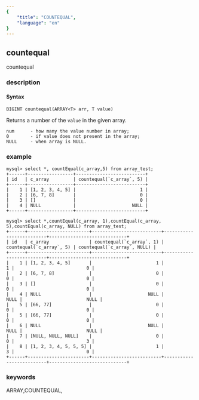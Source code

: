 ```yaml
---
{
    "title": "COUNTEQUAL",
    "language": "en"
}
---
```


<!-- 
Licensed to the Apache Software Foundation (ASF) under one
or more contributor license agreements.  See the NOTICE file
distributed with this work for additional information
regarding copyright ownership.  The ASF licenses this file
to you under the Apache License, Version 2.0 (the
"License"); you may not use this file except in compliance
with the License.  You may obtain a copy of the License at

  http://www.apache.org/licenses/LICENSE-2.0

Unless required by applicable law or agreed to in writing,
software distributed under the License is distributed on an
"AS IS" BASIS, WITHOUT WARRANTIES OR CONDITIONS OF ANY
KIND, either express or implied.  See the License for the
specific language governing permissions and limitations
under the License.
-->

## countequal

countequal

### description

#### Syntax

`BIGINT countequal(ARRAY<T> arr, T value)`

Returns a number of the `value` in the given array.

```
num      - how many the value number in array;
0        - if value does not present in the array;
NULL     - when array is NULL.
```

### example

```
mysql> select *, countEqual(c_array,5) from array_test;
+------+-----------------+--------------------------+
| id   | c_array         | countequal(`c_array`, 5) |
+------+-----------------+--------------------------+
|    1 | [1, 2, 3, 4, 5] |                        1 |
|    2 | [6, 7, 8]       |                        0 |
|    3 | []              |                        0 |
|    4 | NULL            |                     NULL |
+------+-----------------+--------------------------+

mysql> select *,countEqual(c_array, 1),countEqual(c_array, 5),countEqual(c_array, NULL) from array_test;
+------+-----------------------+--------------------------+--------------------------+-----------------------------+
| id   | c_array               | countequal(`c_array`, 1) | countequal(`c_array`, 5) | countequal(`c_array`, NULL) |
+------+-----------------------+--------------------------+--------------------------+-----------------------------+
|    1 | [1, 2, 3, 4, 5]       |                        1 |                        1 |                           0 |
|    2 | [6, 7, 8]             |                        0 |                        0 |                           0 |
|    3 | []                    |                        0 |                        0 |                           0 |
|    4 | NULL                  |                     NULL |                     NULL |                        NULL |
|    5 | [66, 77]              |                        0 |                        0 |                           0 |
|    5 | [66, 77]              |                        0 |                        0 |                           0 |
|    6 | NULL                  |                     NULL |                     NULL |                        NULL |
|    7 | [NULL, NULL, NULL]    |                        0 |                        0 |                           3 |
|    8 | [1, 2, 3, 4, 5, 5, 5] |                        1 |                        3 |                           0 |
+------+-----------------------+--------------------------+--------------------------+-----------------------------+
```

### keywords

ARRAY,COUNTEQUAL,

